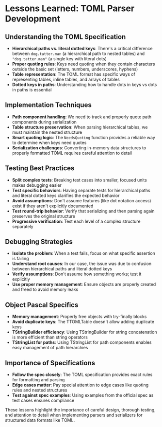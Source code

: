 # Lessons Learned: TOML Parser Development

## Understanding the TOML Specification

- **Hierarchical paths vs. literal dotted keys**: There's a critical difference between `dog.tatter.man` (a hierarchical path to nested tables) and `"dog.tatter.man"` (a single key with literal dots)
- **Proper quoting rules**: Keys need quoting when they contain characters outside the basic set (letters, numbers, underscores, hyphens)
- **Table representation**: The TOML format has specific ways of representing tables, inline tables, and arrays of tables
- **Dotted keys in paths**: Understanding how to handle dots in keys vs dots in paths is essential

## Implementation Techniques

- **Path component handling**: We need to track and properly quote path components during serialization
- **Table structure preservation**: When parsing hierarchical tables, we must maintain the nested structure
- **Smart quoting logic**: The `NeedsQuoting` function provides a reliable way to determine when keys need quotes
- **Serialization challenges**: Converting in-memory data structures to properly formatted TOML requires careful attention to detail

## Testing Best Practices

- **Split complex tests**: Breaking test cases into smaller, focused units makes debugging easier
- **Test specific behaviors**: Having separate tests for hierarchical paths and literal dotted keys clarifies the expected behavior
- **Avoid assumptions**: Don't assume features (like dot notation access) exist if they aren't explicitly documented
- **Test round-trip behavior**: Verify that serializing and then parsing again preserves the original structure
- **Progressive verification**: Test each level of a complex structure separately

## Debugging Strategies

- **Isolate the problem**: When a test fails, focus on what specific assertion is failing
- **Understand root causes**: In our case, the issue was due to confusion between hierarchical paths and literal dotted keys
- **Verify assumptions**: Don't assume how something works; test it explicitly
- **Use proper memory management**: Ensure objects are properly created and freed to avoid memory leaks

## Object Pascal Specifics

- **Memory management**: Properly free objects with try-finally blocks
- **Avoid duplicate keys**: The TTOMLTable doesn't allow adding duplicate keys
- **TStringBuilder efficiency**: Using TStringBuilder for string concatenation is more efficient than string operators
- **TStringList for paths**: Using TStringList for path components enables easy management of path hierarchies

## Importance of Specifications

- **Follow the spec closely**: The TOML specification provides exact rules for formatting and parsing
- **Edge cases matter**: Pay special attention to edge cases like quoting rules and nested structures
- **Test against spec examples**: Using examples from the official spec as test cases ensures compliance

These lessons highlight the importance of careful design, thorough testing, and attention to detail when implementing parsers and serializers for structured data formats like TOML.